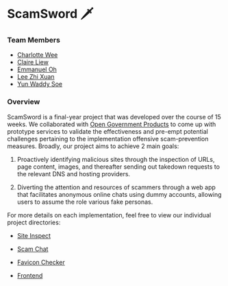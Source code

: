 # ScamSword 🗡️

### Team Members

- [Charlotte Wee](https://github.com/charlotte-wt)
- [Claire Liew](https://github.com/Clairverbot)
- [Emmanuel Oh](https://github.com/emmaneugene)
- [Lee Zhi Xuan](https://github.com/zxlee00)
- [Yun Waddy Soe](https://github.com/yunsoe)

### Overview

ScamSword is a final-year project that was developed over the course of 15 weeks. We collaborated with [Open Government Products](https://www.open.gov.sg/) to come up with prototype services to validate the effectiveness and pre-empt potential challenges pertaining to the implementation offensive scam-prevention measures. Broadly, our project aims to achieve 2 main goals:

1. Proactively identifying malicious sites through the inspection of URLs, page content, images, and thereafter sending out takedown requests to the relevant DNS and hosting providers.

2. Diverting the attention and resources of scammers through a web app that facilitates anonymous online chats using dummy accounts, allowing users to assume the role various fake personas.

For more details on each implementation, feel free to view our individual project directories:

- [Site Inspect](https://github.com/FYP-ScamSword/site-inspect)

- [Scam Chat](https://github.com/FYP-ScamSword/scam-chat)

- [Favicon Checker](https://github.com/FYP-ScamSword/favicon-checker)

- [Frontend](https://github.com/FYP-ScamSword/frontend)
